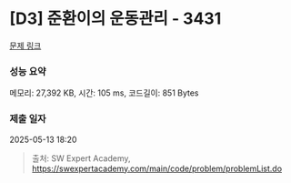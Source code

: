 # [D3] 준환이의 운동관리 - 3431 

[문제 링크](https://swexpertacademy.com/main/code/problem/problemDetail.do?contestProbId=AWE_ZXcqAAMDFAV2) 

### 성능 요약

메모리: 27,392 KB, 시간: 105 ms, 코드길이: 851 Bytes

### 제출 일자

2025-05-13 18:20



> 출처: SW Expert Academy, https://swexpertacademy.com/main/code/problem/problemList.do